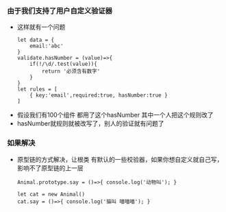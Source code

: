 ### 由于我们支持了用户自定义验证器

- 这样就有一个问题
    ```
    let data = {
        email:'abc'
    }
    validate.hasNumber = (value)=>{
        if(!/\d/.test(value)){
            return '必须含有数字'
        }
    }
    let rules = [
        { key:'email',required:true, hasNumber:true }
    ]
    ```
- 假设我们有100个组件 都用了这个hasNumber 其中一个人把这个规则改了
- hasNumber就规则就被改写了，别人的验证就有问题了

### 如果解决

- 原型链的方式解决，让根类 有默认的一些校验器，如果你想自定义就自己写，影响不了原型链的上一层
    ```
    Animal.prototype.say = ()=>{ console.log('动物叫'); }
    
    let cat = new Animal()
    cat.say = ()=>{ console.log('猫叫 喵喵喵'); }
     
    ```